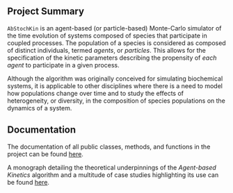 ## Project Summary
`AbStochKin` is an agent-based (or particle-based) Monte-Carlo simulator of the time 
evolution of systems composed of species that participate in coupled processes. 
The population of a species is considered as composed of distinct individuals, 
termed *agents*, or *particles*. 
This allows for the specification of the kinetic parameters describing 
the propensity of *each agent* to participate in a given process. 

Although the algorithm was originally conceived for simulating biochemical 
systems, it is applicable to other disciplines where there is a need to model 
how populations change over time and to study the effects of heterogeneity, 
or diversity, in the composition of species populations on the dynamics of a system.

## Documentation
The documentation of all public classes, methods, and functions in the project 
can be found [here](abstochkin.html). 

A monograph detailing the theoretical underpinnings of the *Agent-based Kinetics* 
algorithm and a multitude of case studies highlighting its use can be found 
[here](Agent-basedKinetics_monograph.pdf).